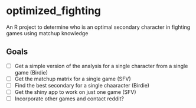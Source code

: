 # optimized_fighting
An R project to determine who is an optimal secondary character in fighting games using matchup knowledge


## Goals
- [ ] Get a simple version of the analysis for a single character from a single game (Birdie)
- [ ] Get the matchup matrix for a single game (SFV)
- [ ] Find the best secondary for a single chaaracter (Birdie)
- [ ] Get the shiny app to work on just one game (SFV)
- [ ] Incorporate other games and contact reddit?
